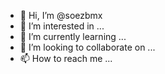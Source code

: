 - 👋 Hi, I’m @soezbmx
- 👀 I’m interested in ...
- 🌱 I’m currently learning ...
- 💞️ I’m looking to collaborate on ...
- 📫 How to reach me ...

<!---
soezbmx/soezbmx is a ✨ special ✨ repository because its `README.md` (this file) appears on your GitHub profile.
You can click the Preview link to TAKE a look at your changes.
--->
